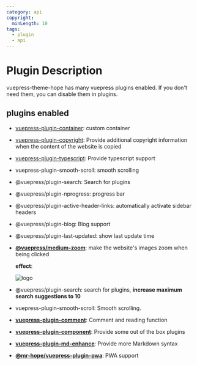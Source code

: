 ```yaml
---
category: api
copyright:
  minLength: 10
tags:
  - plugin
  - api
---
```


# Plugin Description

vuepress-theme-hope has many vuepress plugins enabled. If you don't need them, you can disable them in plugins.

## plugins enabled

- [vuepress-plugin-container](container.md): custom container

- [vuepress-plugin-copyright](copyright.md): Provide additional copyright information when the content of the website is copied

- [vuepress-plugin-typescript](../../guide/feature/typescript.md): Provide typescript support

- vuepress-plugin-smooth-scroll: smooth scrolling

- @vuepress/plugin-search: Search for plugins

- @vuepress/plugin-nprogress: progress bar

- @vuepress/plugin-active-header-links: automatically activate sidebar headers

- @vuepress/plugin-blog: Blog support

- @vuepress/plugin-last-updated: show last update time

- [**@vuepress/medium-zoom**](medium-zoom.md): make the website's images zoom when being clicked

  **effect**:

  ![logo](/logo.svg)

- @vuepress/plugin-search: search for plugins, **increase maximum search suggestions to 10**

- vuepress-plugin-smooth-scroll: Smooth scrolling.

- [**vuepress-plugin-comment**](https://vuepress-comment.mrhope.site/en/): Comment and reading function

- [**vuepress-plugin-component**](../../guide/feature/component.md): Provide some out of the box plugins

- [**vuepress-plugin-md-enhance**](https://vuepress-md-enhance.mrhope.site/): Provide more Markdown syntax

- [**@mr-hope/vuepress-plugin-pwa**](pwa.md): PWA support
